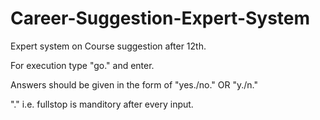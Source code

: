 # Career-Suggestion-Expert-System
Expert system on Course suggestion after 12th.

For execution type "go." and enter.

Answers should be given in the form of "yes./no." OR "y./n."

"." i.e. fullstop is manditory after every input. 
